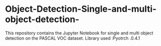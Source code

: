 # Object-Detection-Single-and-multi-object-detection-
This repository contains the Jupyter Notebook for single and multi object detection on the PASCAL VOC dataset. 
Library used :Pyotrch .0.4.1 
